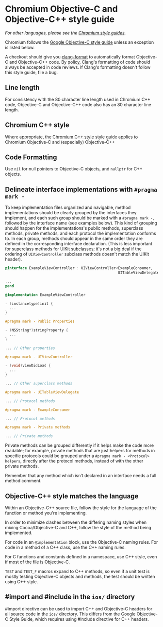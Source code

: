 # Chromium Objective-C and Objective-C++ style guide

_For other languages, please see the [Chromium style guides](https://chromium.googlesource.com/chromium/src/+/main/styleguide/styleguide.md)._

Chromium follows the
[Google Objective-C style guide](https://google.github.io/styleguide/objcguide.html)
unless an exception is listed below.

A checkout should give you
[clang-format](https://chromium.googlesource.com/chromium/src/+/main/docs/clang_format.md)
to automatically format Objective-C and Objective-C++ code. By policy, Clang's
formatting of code should always be accepted in code reviews. If Clang's
formatting doesn't follow this style guide, file a bug.

## Line length

For consistency with the 80 character line length used in Chromium C++ code,
Objective-C and Objective-C++ code also has an 80 character line length.

## Chromium C++ style

Where appropriate, the [Chromium C++ style](../c++/c++.md) style guide applies
to Chromium Objective-C and (especially) Objective-C++

## Code Formatting

Use `nil` for null pointers to Objective-C objects, and `nullptr` for C++
objects.

## Delineate interface implementations with `#pragma mark -`

To keep implementation files organized and navigable, method implementations
should be clearly grouped by the interfaces they implement, and each such group
should be marked with a `#pragma mark -`, followed by the interface name (see
examples below). This kind of grouping should happen for the implementations's
public methods, superclass methods, private methods, and each protocol the
implementation conforms to. In each group, methods should appear in the same
order they are defined in the corresponding interface declaration. (This is less
important for superclass methods for UIKit subclasses; it's not a big deal if
the ordering of `UIViewController` subclass methods doesn't match the UIKit
header).

```objective-c
@interface ExampleViewController : UIViewController<ExampleConsumer, 
                                                    UITableViewDelegate>

...
@end

@implementation ExampleViewController

- (instancetype)init {
  ...
}

#pragma mark - Public Properties

- (NSString*)stringProperty {
  ...
}

... // Other properties

#pragma mark - UIViewController

- (void)viewDidLoad {
  ...
}

... // Other superclass methods

#pragma mark - UITableViewDelegate

... // Protocol methods

#pragma mark - ExampleConsumer

... // Protocol methods

#pragma mark - Private methods

... // Private methods

```

Private methods can be grouped differently if it helps make the code more
readable; for example, private methods that are just helpers for methods in
specific protocols could be grouped under a `#pragma mark - <Protocol> helpers`,
directly after the protocol methods, instead of with the other private methods.

Remember that any method which isn't declared in an interface needs a full
method comment.

## Objective-C++ style matches the language

Within an Objective-C++ source file, follow the style for the language of the
function or method you're implementing.

In order to minimize clashes between the differing naming styles when mixing
Cocoa/Objective-C and C++, follow the style of the method being implemented.

For code in an `@implementation` block, use the Objective-C naming rules. For
code in a method of a C++ class, use the C++ naming rules.

For C functions and constants defined in a namespace, use C++ style, even if
most of the file is Objective-C.

`TEST` and `TEST_F` macros expand to C++ methods, so even if a unit test is
mostly testing Objective-C objects and methods, the test should be written using
C++ style.

## #import and #include in the `ios/` directory

#import directive can be used to import C++ and Objective-C headers for all
source code in the `ios/` directory. This differs from the Google Objective-C Style
Guide, which requires using #include directive for C++ headers.
